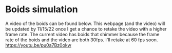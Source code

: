 # Boids simulation
A video of the boids can be found below. This webpage (and the video) will be updated by 11/15/22 once I get a chance to retake the video with a higher frame rate. 
The current video has boids that shimmer because the frame rate of the boids and the video are both 30fps. I'll retake at 60 fps soon. 
https://youtu.be/pu0a7Bz0okw
